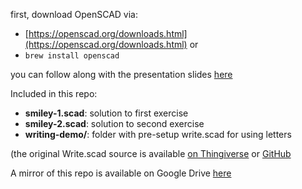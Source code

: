 

first, download OpenSCAD via:
- [https://openscad.org/downloads.html](https://openscad.org/downloads.html)
or
- `brew install openscad`

you can follow along with the presentation slides [here](https://docs.google.com/presentation/d/1H7e21ELX5lRS6xcbsuE9BWY9FLHJ9OPu1C2TIvnVjcQ)


Included in this repo:
- **smiley-1.scad**: solution to first exercise
- **smiley-2.scad**: solution to second exercise 
- **writing-demo/**: folder with pre-setup write.scad for using letters

(the original Write.scad source is available [on Thingiverse](https://www.thingiverse.com/thing:16193) or [GitHub](https://github.com/rohieb/Write.scad)

 A mirror of this repo is available on Google Drive [here](https://drive.google.com/drive/folders/1dUD5vAAsrGoWbRNwa3mfSFlLB7Y4qRCs?usp=sharing)
